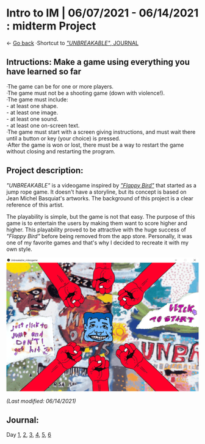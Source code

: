 # Intro to IM | 06/07/2021 - 06/14/2021  : midterm Project
 
← [Go back](README.md)
·Shortcut to [_"UNBREAKABLE"_, JOURNAL](#Journal)

## Intructions: Make a game using everything you have learned so far

  ·The game can be for one or more players.  
  ·The game must not be a shooting game (down with violence!).  
  ·The game must include:  
     - at least one shape.  
     - at least one image.  
     - at least one sound.  
     - at least one on-screen text.  
  ·The game must start with a screen giving instructions, and must wait there until a button or key (your choice) is pressed.  
  ·After the game is won or lost, there must be a way to restart the game without closing and restarting the program.  

## Project description:

_"UNBREAKABLE"_ is a videogame inspired by [_"Flappy Bird"_](https://www.youtube.com/watch?v=fQoJZuBwrkU) that started as a jump rope game. It doesn't have a storyline, but its concept is based on Jean Michel Basquiat's artworks. The background of this project is a clear reference of this artist.

The playability is simple, but the game is not that easy. The purpose of this game is to entertain the users by making them want to score higher and higher. This playability proved to be attractive with the huge success of _"Flappy Bird"_ before being removed from the app store. Personally, it was one of my favorite games and that's why I decided to recreate it with my own style. 

<img src="stage1.png" width="800" />

_(Last modified: 06/14/2021)_

## Journal:

Day [1](day1/Monday07.md),  [2](day2/Tuesday08.md),  [3](day3/Wednesday09.md),  [4](day4/Thursday10.md),  [5](day6/Saturday12.md),  [6](day7/Sunday13.md)


